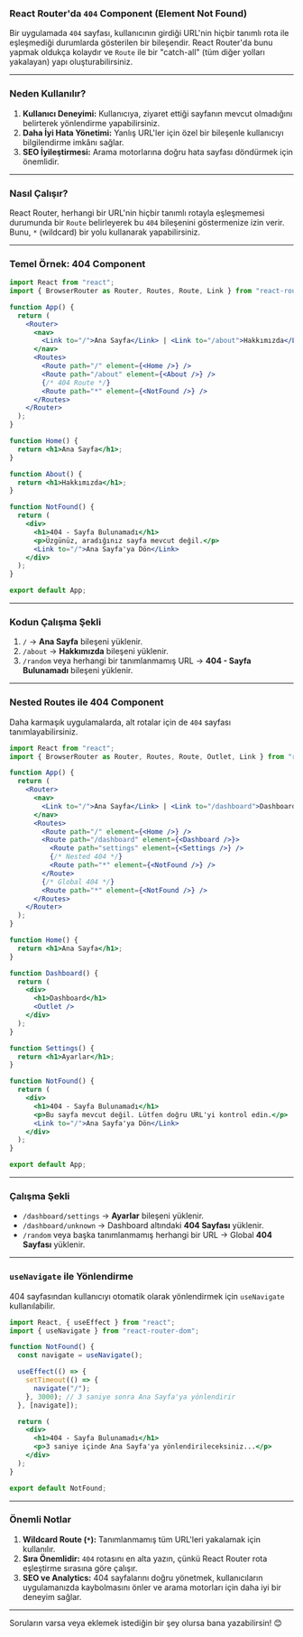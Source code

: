 ### **React Router'da `404` Component (Element Not Found)**

Bir uygulamada `404` sayfası, kullanıcının girdiği URL'nin hiçbir tanımlı rota ile eşleşmediği durumlarda gösterilen bir bileşendir. React Router'da bunu yapmak oldukça kolaydır ve `Route` ile bir "catch-all" (tüm diğer yolları yakalayan) yapı oluşturabilirsiniz.

---

### **Neden Kullanılır?**

1. **Kullanıcı Deneyimi:** Kullanıcıya, ziyaret ettiği sayfanın mevcut olmadığını belirterek yönlendirme yapabilirsiniz.
2. **Daha İyi Hata Yönetimi:** Yanlış URL'ler için özel bir bileşenle kullanıcıyı bilgilendirme imkânı sağlar.
3. **SEO İyileştirmesi:** Arama motorlarına doğru hata sayfası döndürmek için önemlidir.

---

### **Nasıl Çalışır?**

React Router, herhangi bir URL'nin hiçbir tanımlı rotayla eşleşmemesi durumunda bir `Route` belirleyerek bu `404` bileşenini göstermenize izin verir. Bunu, `*` (wildcard) bir yolu kullanarak yapabilirsiniz.

---

### **Temel Örnek: 404 Component**

```jsx
import React from "react";
import { BrowserRouter as Router, Routes, Route, Link } from "react-router-dom";

function App() {
  return (
    <Router>
      <nav>
        <Link to="/">Ana Sayfa</Link> | <Link to="/about">Hakkımızda</Link> | <Link to="/random">Hatalı Link</Link>
      </nav>
      <Routes>
        <Route path="/" element={<Home />} />
        <Route path="/about" element={<About />} />
        {/* 404 Route */}
        <Route path="*" element={<NotFound />} />
      </Routes>
    </Router>
  );
}

function Home() {
  return <h1>Ana Sayfa</h1>;
}

function About() {
  return <h1>Hakkımızda</h1>;
}

function NotFound() {
  return (
    <div>
      <h1>404 - Sayfa Bulunamadı</h1>
      <p>Üzgünüz, aradığınız sayfa mevcut değil.</p>
      <Link to="/">Ana Sayfa'ya Dön</Link>
    </div>
  );
}

export default App;
```

---

### **Kodun Çalışma Şekli**
1. `/` → **Ana Sayfa** bileşeni yüklenir.
2. `/about` → **Hakkımızda** bileşeni yüklenir.
3. `/random` veya herhangi bir tanımlanmamış URL → **404 - Sayfa Bulunamadı** bileşeni yüklenir.

---

### **Nested Routes ile 404 Component**

Daha karmaşık uygulamalarda, alt rotalar için de `404` sayfası tanımlayabilirsiniz.

```jsx
import React from "react";
import { BrowserRouter as Router, Routes, Route, Outlet, Link } from "react-router-dom";

function App() {
  return (
    <Router>
      <nav>
        <Link to="/">Ana Sayfa</Link> | <Link to="/dashboard">Dashboard</Link>
      </nav>
      <Routes>
        <Route path="/" element={<Home />} />
        <Route path="/dashboard" element={<Dashboard />}>
          <Route path="settings" element={<Settings />} />
          {/* Nested 404 */}
          <Route path="*" element={<NotFound />} />
        </Route>
        {/* Global 404 */}
        <Route path="*" element={<NotFound />} />
      </Routes>
    </Router>
  );
}

function Home() {
  return <h1>Ana Sayfa</h1>;
}

function Dashboard() {
  return (
    <div>
      <h1>Dashboard</h1>
      <Outlet />
    </div>
  );
}

function Settings() {
  return <h1>Ayarlar</h1>;
}

function NotFound() {
  return (
    <div>
      <h1>404 - Sayfa Bulunamadı</h1>
      <p>Bu sayfa mevcut değil. Lütfen doğru URL'yi kontrol edin.</p>
      <Link to="/">Ana Sayfa'ya Dön</Link>
    </div>
  );
}

export default App;
```

---

### **Çalışma Şekli**
- `/dashboard/settings` → **Ayarlar** bileşeni yüklenir.
- `/dashboard/unknown` → Dashboard altındaki **404 Sayfası** yüklenir.
- `/random` veya başka tanımlanmamış herhangi bir URL → Global **404 Sayfası** yüklenir.

---

### **`useNavigate` ile Yönlendirme**

404 sayfasından kullanıcıyı otomatik olarak yönlendirmek için `useNavigate` kullanılabilir.

```jsx
import React, { useEffect } from "react";
import { useNavigate } from "react-router-dom";

function NotFound() {
  const navigate = useNavigate();

  useEffect(() => {
    setTimeout(() => {
      navigate("/");
    }, 3000); // 3 saniye sonra Ana Sayfa'ya yönlendirir
  }, [navigate]);

  return (
    <div>
      <h1>404 - Sayfa Bulunamadı</h1>
      <p>3 saniye içinde Ana Sayfa'ya yönlendirileceksiniz...</p>
    </div>
  );
}

export default NotFound;
```

---

### **Önemli Notlar**
1. **Wildcard Route (`*`):** Tanımlanmamış tüm URL'leri yakalamak için kullanılır.
2. **Sıra Önemlidir:** `404` rotasını en alta yazın, çünkü React Router rota eşleştirme sırasına göre çalışır.
3. **SEO ve Analytics:** 404 sayfalarını doğru yönetmek, kullanıcıların uygulamanızda kaybolmasını önler ve arama motorları için daha iyi bir deneyim sağlar.

---

Soruların varsa veya eklemek istediğin bir şey olursa bana yazabilirsin! 😊